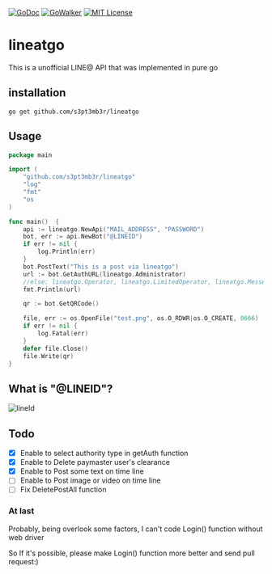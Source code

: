 [![GoDoc](https://godoc.org/github.com/s3pt3mb3r/lineatgo?status.svg)](https://godoc.org/github.com/s3pt3mb3r/lineatgo)
[![GoWalker](http://gowalker.org/api/v1/badge)](https://gowalker.org/github.com/s3pt3mb3r/lineatgo)
[![MIT License](http://img.shields.io/badge/license-MIT-blue.svg?style=flat)](LICENSE)
# lineatgo
This is a unofficial LINE@ API that was implemented in pure go

## installation
```
go get github.com/s3pt3mb3r/lineatgo
```

## Usage
```go
package main

import (
    "github.com/s3pt3mb3r/lineatgo"
    "log"
    "fmt"
    "os
)

func main()  {
    api := lineatgo.NewApi("MAIL_ADDRESS", "PASSWORD")
    bot, err := api.NewBot("@LINEID")
    if err != nil {
        log.Println(err)
    }
    bot.PostText("This is a post via lineatgo")
    url := bot.GetAuthURL(lineatgo.Administrator)
    //else: lineatgo.Operator, lineatgo.LimitedOperator, lineatgo.Messenger
    fmt.Println(url)

    qr := bot.GetQRCode()

    file, err := os.OpenFile("test.png", os.O_RDWR|os.O_CREATE, 0666)
    if err != nil {
        log.Fatal(err)
    }
    defer file.Close()
    file.Write(qr)
}
```

## What is "@LINEID"?
![lineId](https://imgur.com/a/R0NzJ)


## Todo
- [x] Enable to select authority type in getAuth function
- [x] Enable to Delete paymaster user's clearance
- [x] Enable to Post some text on time line
- [ ] Enable to Post image or video on time line
- [ ] Fix DeletePostAll function

### At last
Probably, being overlook some factors, I can't code Login() function without web driver

So If it's possible, please make Login() function more better and send pull request:)